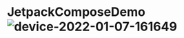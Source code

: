 # JetpackComposeDemo![device-2022-01-07-161649](https://user-images.githubusercontent.com/1621452/148533063-67b9a1cd-b52f-4c29-a65f-7cb61ce91ff2.png)

